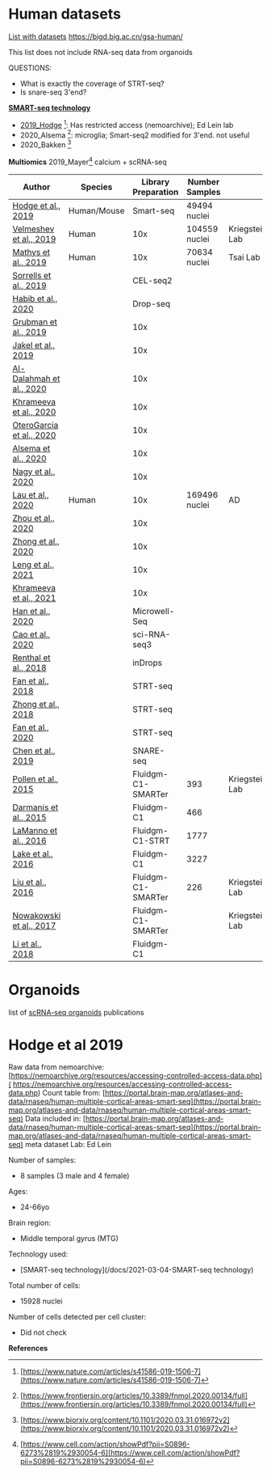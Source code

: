 # Human datasets


[List with datasets](https://pubmed.ncbi.nlm.nih.gov/29096072/)
https://bigd.big.ac.cn/gsa-human/ 

This list does not include RNA-seq data from organoids


QUESTIONS:
- What is exactly the coverage of STRT-seq?
- Is snare-seq 3'end?



**[SMART-seq technology](2021-03-04-Library-prep#SMART-seq-technologies)**

- [2019_Hodge](#hodge-et-al-2019) [^1]: Has restricted access (nemoarchive); Ed Lein lab
- 2020_Alsema [^15]: microglia; Smart-seq2 modified for 3'end. not useful
- 2020_Bakken [^27]




**Multiomics**
2019_Mayer[^26] calcium + scRNA-seq



| Author                                                                                                  | Species     | Library Preparation | Number Samples |                | Data availability                                                         |
| ------------------------------------------------------------------------------------------------------- | ----------- | ------------------- | -------------- | -------------- | ------------------------------------------------------------------------- |
| [Hodge et al., 2019](https://pubmed.ncbi.nlm.nih.gov/31435019/)                                         | Human/Mouse | Smart-seq           | 49494 nuclei   |                |                                                                           |
| [Velmeshev et al., 2019](https://pubmed.ncbi.nlm.nih.gov/31097668/)                                     | Human       | 10x                 | 104559 nuclei  | Kriegstein Lab |                                                                           |
| [Mathys et al., 2019](https://pubmed.ncbi.nlm.nih.gov/31042697/)                                        | Human       | 10x                 | 70634 nuclei   | Tsai Lab       |                                                                           |
| [Sorrells et al., 2019](https://pubmed.ncbi.nlm.nih.gov/31227709/)                                      |             | CEL-seq2            |                |                |                                                                           |
| [Habib et al., 2020](https://pubmed.ncbi.nlm.nih.gov/32341542/)                                         |             | Drop-seq            |                |                |                                                                           |
| [Grubman et al., 2019](https://www.nature.com/articles/s41593-019-0539-4)                               |             | 10x                 |                |                |                                                                           |
| [Jakel et al., 2019](https://doi.org/10.1038/s41586-019-0903-2)                                         |             | 10x                 |                |                |                                                                           |
| [Al-Dalahmah et al., 2020](https://actaneurocomms.biomedcentral.com/articles/10.1186/s40478-020-0880-6) |             | 10x                 |                |                |                                                                           |
| [Khrameeva et al., 2020](https://genome.cshlp.org/content/early/2020/05/19/gr.256958.119)               |             | 10x                 |                |                |                                                                           |
| [OteroGarcia et al., 2020](https://www.biorxiv.org/content/10.1101/2020.05.11.088591v1)                 |             | 10x                 |                |                |                                                                           |
| [Alsema et al., 2020](https://www.frontiersin.org/articles/10.3389/fnmol.2020.00134/full)               |             | 10x                 |                |                |                                                                           |
| [Nagy et al., 2020](https://www.nature.com/articles/s41593-020-0621-y?proof=t)                          |             | 10x                 |                |                | [GSE144136](https://www.ncbi.nlm.nih.gov/geo/query/acc.cgi?acc=GSE144136) |
| [Lau et al., 2020](https://www.pnas.org/content/117/41/25800#sec-8)                                     | Human       | 10x                 | 169496 nuclei  | AD             | [GSE157827](https://www.ncbi.nlm.nih.gov/geo/query/acc.cgi?acc=GSE157827) |
| [Zhou et al., 2020](https://www.nature.com/articles/s41591-019-0695-9#Sec14)                            |             | 10x                 |                |                |                                                                           |
| [Zhong et al., 2020](https://www.nature.com/articles/s41586-019-1917-5#Sec7)                            |             | 10x                 |                |                |                                                                           |
| [Leng et al., 2021](https://www.nature.com/articles/s41593-020-00764-7)                                 |             | 10x                 |                |                |                                                                           |
| [Khrameeva et al., 2021](https://science.sciencemag.org/content/370/6518/eaba7721)                      |             | 10x                 |                |                |                                                                           |
| [Han et al., 2020](https://www.nature.com/articles/s41586-020-2157-4#Sec8)                              |             | Microwell-Seq       |                |                |                                                                           |
| [Cao et al., 2020](https://science.sciencemag.org/content/370/6518/eaba7721)                            |             | sci-RNA-seq3        |                |                |                                                                           |
| [Renthal et al., 2018](https://www.nature.com/articles/s41593-018-0270-6)                               |             | inDrops             |                |                |                                                                           |
| [Fan et al., 2018](https://www.nature.com/articles/s41422-018-0053-3#Sec10)                             |             | STRT-seq            |                |                |                                                                           |
| [Zhong et al., 2018](https://www.nature.com/articles/nature25980)                                       |             | STRT-seq            |                |                |                                                                           |
| [Fan et al., 2020](https://advances.sciencemag.org/content/6/34/eaaz2978)                               |             | STRT-seq            |                |                |                                                                           |
| [Chen et al., 2019](https://www.nature.com/articles/s41587-019-0290-0#data-availability)                |             | SNARE-seq           |                |                |                                                                           |
| [Pollen et al., 2015](https://www.cell.com/cell/pdf/S0092-8674(15)01124-1.pdf)                          |             | Fluidgm-C1-SMARTer  | 393            | Kriegstein Lab |                                                                           |
| [Darmanis et al., 2015](https://www.pnas.org/content/112/23/7285.long)                                  |             | Fluidgm-C1          | 466            |                |                                                                           |
| [LaManno et al., 2016](https://www.sciencedirect.com/science/article/pii/S0092867416313095)             |             | Fluidgm-C1-STRT     | 1777           |                |                                                                           |
| [Lake et al., 2016](https://science.sciencemag.org/content/352/6293/1586)                               |             | Fluidgm-C1          | 3227           |                |                                                                           |
| [Liu et al., 2016](https://link.springer.com/article/10.1186/s13059-016-0932-1#Sec10)                   |             | Fluidgm-C1-SMARTer  | 226            | Kriegstein Lab |                                                                           |
| [Nowakowski et al., 2017](https://science.sciencemag.org/content/358/6368/1318)                         |             | Fluidgm-C1-SMARTer  |                | Kriegstein Lab |                                                                           |
| [Li et al., 2018](https://pubmed.ncbi.nlm.nih.gov/30545854/)                                            |             | Fluidgm-C1          |                |                |                                                                           |





# Organoids

list of [scRNA-seq organoids](https://www.sciencedirect.com/science/article/pii/S1084952119300035) publications

# Hodge et al 2019
Raw data from nemoarchive: [https://nemoarchive.org/resources/accessing-controlled-access-data.php]( https://nemoarchive.org/resources/accessing-controlled-access-data.php)
Count table from: [https://portal.brain-map.org/atlases-and-data/rnaseq/human-multiple-cortical-areas-smart-seq](https://portal.brain-map.org/atlases-and-data/rnaseq/human-multiple-cortical-areas-smart-seq)
Data included in: [https://portal.brain-map.org/atlases-and-data/rnaseq/human-multiple-cortical-areas-smart-seq](https://portal.brain-map.org/atlases-and-data/rnaseq/human-multiple-cortical-areas-smart-seq) meta dataset
Lab: Ed Lein

Number of samples:
- 8 samples (3 male and 4 female)

Ages:
- 24-66yo

Brain region:
- Middle temporal gyrus (MTG)

Technology used:
- [SMART-seq technology](/docs/2021-03-04-SMART-seq technology)

Total number of cells: 
- 15928 nuclei

Number of cells detected per cell cluster:
- Did not check


**References**

[^1]: [https://www.nature.com/articles/s41586-019-1506-7](https://www.nature.com/articles/s41586-019-1506-7)
[^2]: [https://science.sciencemag.org/content/364/6441/685/tab-pdf](https://science.sciencemag.org/content/364/6441/685/tab-pdf)
[^3]: [https://www.nature.com/articles/s41586-019-1195-2](https://www.nature.com/articles/s41586-019-1195-2)
[^4]: [https://science.sciencemag.org/content/352/6293/1586](https://science.sciencemag.org/content/352/6293/1586)
[^5]: [https://www.nature.com/articles/s41593-020-0624-8](https://www.nature.com/articles/s41593-020-0624-8)
[^6]: [https://www.nature.com/articles/s41593-020-00764-7](https://www.nature.com/articles/s41593-020-00764-7)
[^7]: [https://advances.sciencemag.org/content/6/34/eaaz2978](https://advances.sciencemag.org/content/6/34/eaaz2978)
[^9]: [https://science.sciencemag.org/content/358/6368/1318](https://science.sciencemag.org/content/358/6368/1318)
[^10]: [https://genome.cshlp.org/content/early/2020/05/19/gr.256958.119](https://genome.cshlp.org/content/early/2020/05/19/gr.256958.119)
[^11]: [https://www.sciencedirect.com/science/article/pii/S0092867416313095](https://www.sciencedirect.com/science/article/pii/S0092867416313095)
[^12]: [https://www.nature.com/articles/s41586-020-2157-4#Sec8](https://www.nature.com/articles/s41586-020-2157-4#Sec8)
[^13]: [https://www.nature.com/articles/nature25980](https://www.nature.com/articles/nature25980)
[^14]: [https://www.biorxiv.org/content/10.1101/2020.05.11.088591v1](https://www.biorxiv.org/content/10.1101/2020.05.11.088591v1)
[^15]: [https://www.frontiersin.org/articles/10.3389/fnmol.2020.00134/full](https://www.frontiersin.org/articles/10.3389/fnmol.2020.00134/full)
[^17]: [https://www.nature.com/articles/s41467-019-10765-1](https://www.nature.com/articles/s41467-019-10765-1)
[^18]: [https://www.nature.com/articles/s41593-018-0270-6](https://www.nature.com/articles/s41593-018-0270-6)
[^19]: [https://link.springer.com/article/10.1186/s13059-016-0932-1#Sec10](https://link.springer.com/article/10.1186/s13059-016-0932-1#Sec10)
[^20]: [https://www.cell.com/cell/pdf/S0092-8674(15)01124-1.pdf](https://www.cell.com/cell/pdf/S0092-8674(15)01124-1.pdf)
[^21]: [https://www.pnas.org/content/112/23/7285.long](https://www.pnas.org/content/112/23/7285.long)
[^22]: [https://pubmed.ncbi.nlm.nih.gov/30545854/](https://pubmed.ncbi.nlm.nih.gov/30545854/)
[^23]: [https://www.pnas.org/content/117/41/25800#sec-8](https://www.pnas.org/content/117/41/25800#sec-8)
[^24]: [https://www.nature.com/articles/s41591-019-0695-9#Sec14](v)
[^25]: [https://www.nature.com/articles/s41422-018-0053-3#Sec10](https://www.nature.com/articles/s41422-018-0053-3#Sec10)
[^26]: [https://www.cell.com/action/showPdf?pii=S0896-6273%2819%2930054-6](https://www.cell.com/action/showPdf?pii=S0896-6273%2819%2930054-6)
[^27]: [https://www.biorxiv.org/content/10.1101/2020.03.31.016972v2](https://www.biorxiv.org/content/10.1101/2020.03.31.016972v2)
[^28]: [https://www.nature.com/articles/s41587-019-0290-0#data-availability](https://www.nature.com/articles/s41587-019-0290-0#data-availability)
[^29]: [https://www.nature.com/articles/s41586-019-1917-5#Sec7](https://www.nature.com/articles/s41586-019-1917-5#Sec7)
[^30]: [https://genome.cshlp.org/content/30/5/776](https://genome.cshlp.org/content/30/5/776)
[^31]: [https://science.sciencemag.org/content/370/6518/eaba7721](https://science.sciencemag.org/content/370/6518/eaba7721)